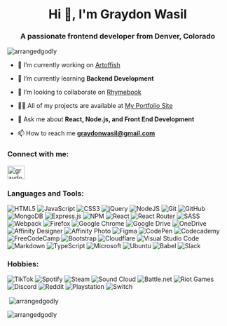 <h1 align="center">Hi 👋, I'm Graydon Wasil</h1>
<h3 align="center">A passionate frontend developer from Denver, Colorado</h3>

<p align="left"> <img src="https://komarev.com/ghpvc/?username=arrangedgodly&label=Profile%20views&color=0e75b6&style=flat" alt="arrangedgodly" /> </p>

- 🔭 I’m currently working on [Artoffish](https://arrangedgodly.com/art-gallery/)

- 🌱 I’m currently learning **Backend Development**

- 👯 I’m looking to collaborate on [Rhymebook](https://arrangedgodly.com/rhymebook/)

- 👨‍💻 All of my projects are available at [My Portfolio Site](https://arrangedgodly.com/portfolio/)

- 💬 Ask me about **React, Node.js, and Front End Development**

- 📫 How to reach me **graydonwasil@gmail.com**

<h3 align="left">Connect with me:</h3>
<p align="left">
<a href="https://linkedin.com/in/graydon-wasil" target="blank"><img align="center" src="https://raw.githubusercontent.com/rahuldkjain/github-profile-readme-generator/master/src/images/icons/Social/linked-in-alt.svg" alt="graydon-wasil" height="30" width="40" /></a>
</p>

<h3 align="left">Languages and Tools:</h3>

![HTML5](https://img.shields.io/badge/html5-%23E34F26.svg?style=for-the-badge&logo=html5&logoColor=white)
![JavaScript](https://img.shields.io/badge/javascript-%23323330.svg?style=for-the-badge&logo=javascript&logoColor=%23F7DF1E)
![CSS3](https://img.shields.io/badge/css3-%231572B6.svg?style=for-the-badge&logo=css3&logoColor=white)
![jQuery](https://img.shields.io/badge/jquery-%230769AD.svg?style=for-the-badge&logo=jquery&logoColor=white)
![NodeJS](https://img.shields.io/badge/node.js-6DA55F?style=for-the-badge&logo=node.js&logoColor=white)
![Git](https://img.shields.io/badge/git-%23F05033.svg?style=for-the-badge&logo=git&logoColor=white)
![GitHub](https://img.shields.io/badge/github-%23121011.svg?style=for-the-badge&logo=github&logoColor=white)
![MongoDB](https://img.shields.io/badge/MongoDB-%234ea94b.svg?style=for-the-badge&logo=mongodb&logoColor=white)
![Express.js](https://img.shields.io/badge/express.js-%23404d59.svg?style=for-the-badge&logo=express&logoColor=%2361DAFB)
![NPM](https://img.shields.io/badge/NPM-%23000000.svg?style=for-the-badge&logo=npm&logoColor=white)
![React](https://img.shields.io/badge/react-%2320232a.svg?style=for-the-badge&logo=react&logoColor=%2361DAFB)
![React Router](https://img.shields.io/badge/React_Router-CA4245?style=for-the-badge&logo=react-router&logoColor=white)
![SASS](https://img.shields.io/badge/SASS-hotpink.svg?style=for-the-badge&logo=SASS&logoColor=white)
![Webpack](https://img.shields.io/badge/webpack-%238DD6F9.svg?style=for-the-badge&logo=webpack&logoColor=black)
![Firefox](https://img.shields.io/badge/Firefox-FF7139?style=for-the-badge&logo=Firefox-Browser&logoColor=white)
![Google Chrome](https://img.shields.io/badge/Google%20Chrome-4285F4?style=for-the-badge&logo=GoogleChrome&logoColor=white)
![Google Drive](https://img.shields.io/badge/Google%20Drive-4285F4?style=for-the-badge&logo=googledrive&logoColor=white)
![OneDrive](https://img.shields.io/badge/OneDrive-white?style=for-the-badge&logo=Microsoft%20OneDrive&logoColor=0078D4)
![Affinity Designer](https://img.shields.io/badge/affinity%20desginer-%231B72BE.svg?style=for-the-badge&logo=affinity-designer&logoColor=white)
![Affinity Photo](https://img.shields.io/badge/affinityphoto-%237E4DD2.svg?style=for-the-badge&logo=affinity-photo&logoColor=white)
![Figma](https://img.shields.io/badge/figma-%23F24E1E.svg?style=for-the-badge&logo=figma&logoColor=white)
![CodePen](https://img.shields.io/badge/Codepen-000000?style=for-the-badge&logo=codepen&logoColor=white)
![Codecademy](https://img.shields.io/badge/Codecademy-FFF0E5?style=for-the-badge&logo=codecademy&logoColor=1F243A)
![FreeCodeCamp](https://img.shields.io/badge/Freecodecamp-%23123.svg?&style=for-the-badge&logo=freecodecamp&logoColor=green)
![Bootstrap](https://img.shields.io/badge/bootstrap-%23563D7C.svg?style=for-the-badge&logo=bootstrap&logoColor=white)
![Cloudflare](https://img.shields.io/badge/Cloudflare-F38020?style=for-the-badge&logo=Cloudflare&logoColor=white)
![Visual Studio Code](https://img.shields.io/badge/Visual%20Studio%20Code-0078d7.svg?style=for-the-badge&logo=visual-studio-code&logoColor=white)
![Markdown](https://img.shields.io/badge/markdown-%23000000.svg?style=for-the-badge&logo=markdown&logoColor=white)
![TypeScript](https://img.shields.io/badge/typescript-%23007ACC.svg?style=for-the-badge&logo=typescript&logoColor=white)
![Microsoft](https://img.shields.io/badge/Microsoft-0078D4?style=for-the-badge&logo=microsoft&logoColor=white)
![Ubuntu](https://img.shields.io/badge/Ubuntu-E95420?style=for-the-badge&logo=ubuntu&logoColor=white)
![Babel](https://img.shields.io/badge/Babel-F9DC3e?style=for-the-badge&logo=babel&logoColor=black)
![Slack](https://img.shields.io/badge/Slack-4A154B?style=for-the-badge&logo=slack&logoColor=white)

<h3 align="left">Hobbies:</h3>

![TikTok](https://img.shields.io/badge/TikTok-%23000000.svg?style=for-the-badge&logo=TikTok&logoColor=white)
![Spotify](https://img.shields.io/badge/Spotify-1ED760?style=for-the-badge&logo=spotify&logoColor=white)
![Steam](https://img.shields.io/badge/steam-%23000000.svg?style=for-the-badge&logo=steam&logoColor=white)
![Sound Cloud](https://img.shields.io/badge/sound%20cloud-FF5500?style=for-the-badge&logo=soundcloud&logoColor=white)
![Battle.net](https://img.shields.io/badge/battle.net-%2300AEFF.svg?style=for-the-badge&logo=battle.net&logoColor=white)
![Riot Games](https://img.shields.io/badge/riotgames-D32936.svg?style=for-the-badge&logo=riotgames&logoColor=white)
![Discord](https://img.shields.io/badge/Discord-%237289DA.svg?style=for-the-badge&logo=discord&logoColor=white)
![Reddit](https://img.shields.io/badge/Reddit-%23FF4500.svg?style=for-the-badge&logo=Reddit&logoColor=white)
![Playstation](https://img.shields.io/badge/Playstation-003791?style=for-the-badge&logo=playstation&logoColor=white)
![Switch](https://img.shields.io/badge/Switch-E60012?style=for-the-badge&logo=nintendo-switch&logoColor=white)
 

<p>&nbsp;<img align="center" src="https://github-readme-stats.vercel.app/api?username=arrangedgodly&show_icons=true&locale=en" alt="arrangedgodly" /></p>

<p><img align="center" src="https://github-readme-streak-stats.herokuapp.com/?user=arrangedgodly&" alt="arrangedgodly" /></p>
